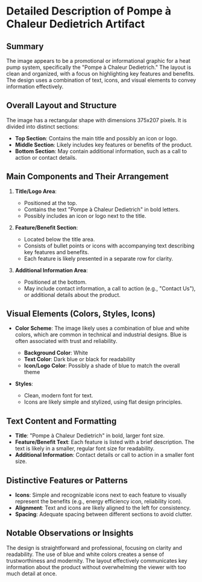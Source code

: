 # Detailed Description of Pompe à Chaleur Dedietrich Artifact

## Summary
The image appears to be a promotional or informational graphic for a heat pump system, specifically the "Pompe à Chaleur Dedietrich." The layout is clean and organized, with a focus on highlighting key features and benefits. The design uses a combination of text, icons, and visual elements to convey information effectively.

## Overall Layout and Structure
The image has a rectangular shape with dimensions 375x207 pixels. It is divided into distinct sections:
- **Top Section**: Contains the main title and possibly an icon or logo.
- **Middle Section**: Likely includes key features or benefits of the product.
- **Bottom Section**: May contain additional information, such as a call to action or contact details.

## Main Components and Their Arrangement
1. **Title/Logo Area**:
   - Positioned at the top.
   - Contains the text "Pompe à Chaleur Dedietrich" in bold letters.
   - Possibly includes an icon or logo next to the title.

2. **Feature/Benefit Section**:
   - Located below the title area.
   - Consists of bullet points or icons with accompanying text describing key features and benefits.
   - Each feature is likely presented in a separate row for clarity.

3. **Additional Information Area**:
   - Positioned at the bottom.
   - May include contact information, a call to action (e.g., "Contact Us"), or additional details about the product.

## Visual Elements (Colors, Styles, Icons)
- **Color Scheme**: The image likely uses a combination of blue and white colors, which are common in technical and industrial designs. Blue is often associated with trust and reliability.
  - **Background Color**: White
  - **Text Color**: Dark blue or black for readability
  - **Icon/Logo Color**: Possibly a shade of blue to match the overall theme

- **Styles**:
  - Clean, modern font for text.
  - Icons are likely simple and stylized, using flat design principles.

## Text Content and Formatting
- **Title**: "Pompe à Chaleur Dedietrich" in bold, larger font size.
- **Feature/Benefit Text**: Each feature is listed with a brief description. The text is likely in a smaller, regular font size for readability.
- **Additional Information**: Contact details or call to action in a smaller font size.

## Distinctive Features or Patterns
- **Icons**: Simple and recognizable icons next to each feature to visually represent the benefits (e.g., energy efficiency icon, reliability icon).
- **Alignment**: Text and icons are likely aligned to the left for consistency.
- **Spacing**: Adequate spacing between different sections to avoid clutter.

## Notable Observations or Insights
The design is straightforward and professional, focusing on clarity and readability. The use of blue and white colors creates a sense of trustworthiness and modernity. The layout effectively communicates key information about the product without overwhelming the viewer with too much detail at once.